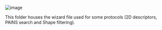 
![image](https://user-images.githubusercontent.com/83068588/175295982-ecb4b4c7-5577-4c5f-9d04-458185d214bb.png)

This folder houses the wizard file used for some protocols (2D descriptors, PAINS search and Shape filtering).
